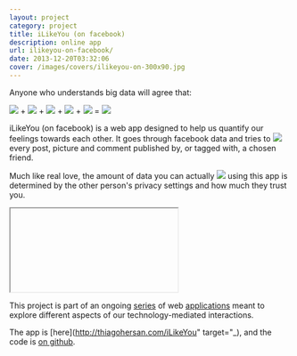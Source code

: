 ```yaml
---
layout: project
category: project
title: iLikeYou (on facebook)
description: online app
url: ilikeyou-on-facebook/
date: 2013-12-20T03:32:06
cover: /images/covers/ilikeyou-on-300x90.jpg
---
```

Anyone who understands big data will agree that: 

![](like.png) + ![](like.png) + ![](like.png) + ![](like.png) + ![](like.png) = ![](heart.png)

iLikeYou (on facebook) is a web app designed to help us quantify our feelings towards each other. It goes through facebook data and tries to ![](like.png) every post, picture and comment published by, or tagged with, a chosen friend.

Much like real love, the amount of data you can actually ![](like.png) using this app is determined by the other person's privacy settings and how much they trust you.

<div class="videoWrapper">
    <iframe></iframe>
</div>

This project is part of an ongoing [series](/project/ilikeme-on-facebook/ ) of web [applications](/project/ulikeme-on-facebook/) meant to explore different aspects of our technology-mediated interactions.

The app is [here](http://thiagohersan.com/iLikeYou" target="_), and the code is [on github](https://github.com/thiagohersan/iLikeYou).
